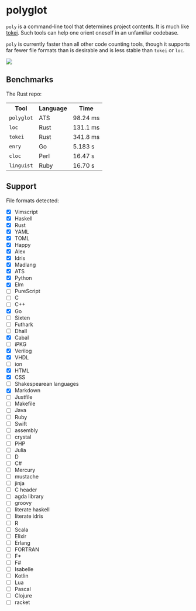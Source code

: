 # polyglot

`poly` is a command-line tool that determines project contents. It is much
like [tokei](https://github.com/Aaronepower/tokei). Such tools can help one
orient oneself in an unfamiliar codebase.

`poly` is currently faster than all other code counting tools, though it
supports far fewer file formats than is desirable and is less stable than
`tokei` or `loc`.

<img src=https://github.com/vmchale/polyglot/raw/master/screenshot.png>

## Benchmarks

The Rust repo:

<table>
  <tr>
    <th>Tool</th>
    <th>Language</th>
    <th>Time</th>
  </tr>
  <tr>
    <td><code>polyglot</code></td>
    <td>ATS</td>
    <td>98.24 ms</td>
  </tr>
  <tr>
    <td><code>loc</code></td>
    <td>Rust</td>
    <td>131.1 ms</td>
  </tr>
  <tr>
    <td><code>tokei</code></td>
    <td>Rust</td>
    <td>341.8 ms</td>
  </tr>
  <tr>
    <td><code>enry</code></td>
    <td>Go</td>
    <td>5.183 s</td>
  </tr>
  <tr>
    <td><code>cloc</code></td>
    <td>Perl</td>
    <td>16.47 s</td>
  </tr>
  <tr>
    <td><code>linguist</code></td>
    <td>Ruby</td>
    <td>16.70 s</td>
  </tr>
</table>

## Support

File formats detected:
  - [x] Vimscript
  - [x] Haskell
  - [x] Rust
  - [x] YAML
  - [x] TOML
  - [x] Happy
  - [x] Alex
  - [x] Idris
  - [x] Madlang
  - [x] ATS
  - [x] Python
  - [x] Elm
  - [ ] PureScript
  - [ ] C
  - [ ] C++
  - [x] Go
  - [ ] Sixten
  - [ ] Futhark
  - [ ] Dhall
  - [x] Cabal
  - [ ] iPKG
  - [x] Verilog
  - [x] VHDL
  - [ ] ion
  - [x] HTML
  - [x] CSS
  - [ ] Shakespearean languages
  - [x] Markdown
  - [ ] Justfile
  - [ ] Makefile
  - [ ] Java
  - [ ] Ruby
  - [ ] Swift
  - [ ] assembly
  - [ ] crystal
  - [ ] PHP
  - [ ] Julia
  - [ ] D
  - [ ] C#
  - [ ] Mercury
  - [ ] mustache
  - [ ] jinja
  - [ ] C header
  - [ ] agda library
  - [ ] groovy
  - [ ] literate haskell
  - [ ] literate idris
  - [ ] R
  - [ ] Scala
  - [ ] Elixir
  - [ ] Erlang
  - [ ] FORTRAN
  - [ ] F\*
  - [ ] F#
  - [ ] Isabelle
  - [ ] Kotlin
  - [ ] Lua
  - [ ] Pascal
  - [ ] Clojure
  - [ ] racket
